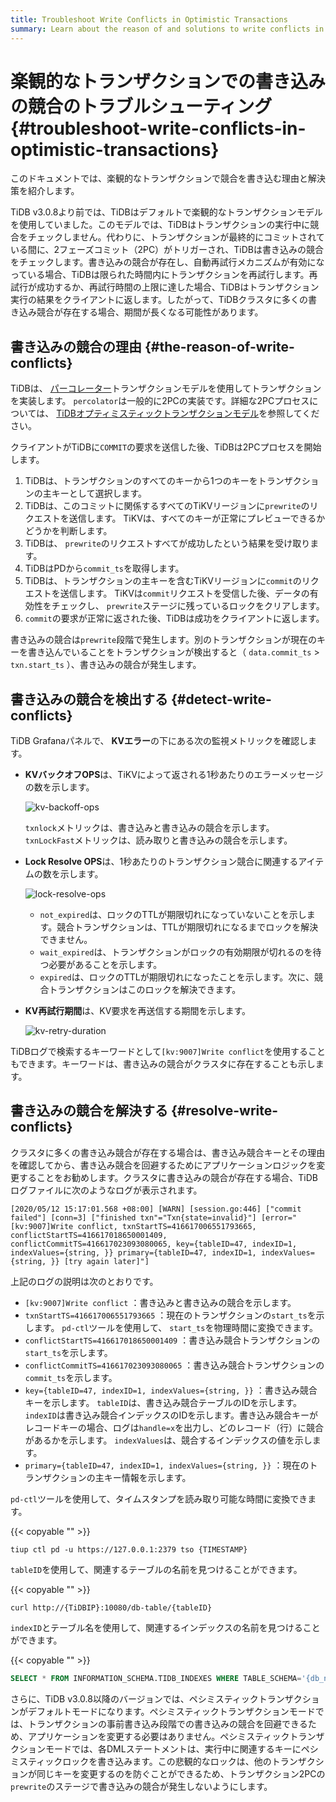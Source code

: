 ```yaml
---
title: Troubleshoot Write Conflicts in Optimistic Transactions
summary: Learn about the reason of and solutions to write conflicts in optimistic transactions.
---
```


# 楽観的なトランザクションでの書き込みの競合のトラブルシューティング {#troubleshoot-write-conflicts-in-optimistic-transactions}

このドキュメントでは、楽観的なトランザクションで競合を書き込む理由と解決策を紹介します。

TiDB v3.0.8より前では、TiDBはデフォルトで楽観的なトランザクションモデルを使用していました。このモデルでは、TiDBはトランザクションの実行中に競合をチェックしません。代わりに、トランザクションが最終的にコミットされている間に、2フェーズコミット（2PC）がトリガーされ、TiDBは書き込みの競合をチェックします。書き込みの競合が存在し、自動再試行メカニズムが有効になっている場合、TiDBは限られた時間内にトランザクションを再試行します。再試行が成功するか、再試行時間の上限に達した場合、TiDBはトランザクション実行の結果をクライアントに返します。したがって、TiDBクラスタに多くの書き込み競合が存在する場合、期間が長くなる可能性があります。

## 書き込みの競合の理由 {#the-reason-of-write-conflicts}

TiDBは、 [パーコレーター](https://www.usenix.org/legacy/event/osdi10/tech/full_papers/Peng.pdf)トランザクションモデルを使用してトランザクションを実装します。 `percolator`は一般的に2PCの実装です。詳細な2PCプロセスについては、 [TiDBオプティミスティックトランザクションモデル](/optimistic-transaction.md)を参照してください。

クライアントがTiDBに`COMMIT`の要求を送信した後、TiDBは2PCプロセスを開始します。

1.  TiDBは、トランザクションのすべてのキーから1つのキーをトランザクションの主キーとして選択します。
2.  TiDBは、このコミットに関係するすべてのTiKVリージョンに`prewrite`のリクエストを送信します。 TiKVは、すべてのキーが正常にプレビューできるかどうかを判断します。
3.  TiDBは、 `prewrite`のリクエストすべてが成功したという結果を受け取ります。
4.  TiDBはPDから`commit_ts`を取得します。
5.  TiDBは、トランザクションの主キーを含むTiKVリージョンに`commit`のリクエストを送信します。 TiKVは`commit`リクエストを受信した後、データの有効性をチェックし、 `prewrite`ステージに残っているロックをクリアします。
6.  `commit`の要求が正常に返された後、TiDBは成功をクライアントに返します。

書き込みの競合は`prewrite`段階で発生します。別のトランザクションが現在のキーを書き込んでいることをトランザクションが検出すると（ `data.commit_ts` &gt; `txn.start_ts` ）、書き込みの競合が発生します。

## 書き込みの競合を検出する {#detect-write-conflicts}

TiDB Grafanaパネルで、 **KVエラー**の下にある次の監視メトリックを確認します。

-   **KVバックオフOPS**は、TiKVによって返される1秒あたりのエラーメッセージの数を示します。

    ![kv-backoff-ops](/media/troubleshooting-write-conflict-kv-backoff-ops.png)

    `txnlock`メトリックは、書き込みと書き込みの競合を示します。 `txnLockFast`メトリックは、読み取りと書き込みの競合を示します。

-   **Lock Resolve OPS**は、1秒あたりのトランザクション競合に関連するアイテムの数を示します。

    ![lock-resolve-ops](/media/troubleshooting-write-conflict-lock-resolve-ops.png)

    -   `not_expired`は、ロックのTTLが期限切れになっていないことを示します。競合トランザクションは、TTLが期限切れになるまでロックを解決できません。
    -   `wait_expired`は、トランザクションがロックの有効期限が切れるのを待つ必要があることを示します。
    -   `expired`は、ロックのTTLが期限切れになったことを示します。次に、競合トランザクションはこのロックを解決できます。

-   **KV再試行期間**は、KV要求を再送信する期間を示します。

    ![kv-retry-duration](/media/troubleshooting-write-conflict-kv-retry-duration.png)

TiDBログで検索するキーワードとして`[kv:9007]Write conflict`を使用することもできます。キーワードは、書き込みの競合がクラスタに存在することも示します。

## 書き込みの競合を解決する {#resolve-write-conflicts}

クラスタに多くの書き込み競合が存在する場合は、書き込み競合キーとその理由を確認してから、書き込み競合を回避するためにアプリケーションロジックを変更することをお勧めします。クラスタに書き込みの競合が存在する場合、TiDBログファイルに次のようなログが表示されます。

```log
[2020/05/12 15:17:01.568 +08:00] [WARN] [session.go:446] ["commit failed"] [conn=3] ["finished txn"="Txn{state=invalid}"] [error="[kv:9007]Write conflict, txnStartTS=416617006551793665, conflictStartTS=416617018650001409, conflictCommitTS=416617023093080065, key={tableID=47, indexID=1, indexValues={string, }} primary={tableID=47, indexID=1, indexValues={string, }} [try again later]"]
```

上記のログの説明は次のとおりです。

-   `[kv:9007]Write conflict` ：書き込みと書き込みの競合を示します。
-   `txnStartTS=416617006551793665` ：現在のトランザクションの`start_ts`を示します。 `pd-ctl`ツールを使用して、 `start_ts`を物理時間に変換できます。
-   `conflictStartTS=416617018650001409` ：書き込み競合トランザクションの`start_ts`を示します。
-   `conflictCommitTS=416617023093080065` ：書き込み競合トランザクションの`commit_ts`を示します。
-   `key={tableID=47, indexID=1, indexValues={string, }}` ：書き込み競合キーを示します。 `tableID`は、書き込み競合テーブルのIDを示します。 `indexID`は書き込み競合インデックスのIDを示します。書き込み競合キーがレコードキーの場合、ログは`handle=x`を出力し、どのレコード（行）に競合があるかを示します。 `indexValues`は、競合するインデックスの値を示します。
-   `primary={tableID=47, indexID=1, indexValues={string, }}` ：現在のトランザクションの主キー情報を示します。

`pd-ctl`ツールを使用して、タイムスタンプを読み取り可能な時間に変換できます。

{{< copyable "" >}}

```shell
tiup ctl pd -u https://127.0.0.1:2379 tso {TIMESTAMP}
```

`tableID`を使用して、関連するテーブルの名前を見つけることができます。

{{< copyable "" >}}

```shell
curl http://{TiDBIP}:10080/db-table/{tableID}
```

`indexID`とテーブル名を使用して、関連するインデックスの名前を見つけることができます。

{{< copyable "" >}}

```sql
SELECT * FROM INFORMATION_SCHEMA.TIDB_INDEXES WHERE TABLE_SCHEMA='{db_name}' AND TABLE_NAME='{table_name}' AND INDEX_ID={indexID};
```

さらに、TiDB v3.0.8以降のバージョンでは、ペシミスティックトランザクションがデフォルトモードになります。ペシミスティックトランザクションモードでは、トランザクションの事前書き込み段階での書き込みの競合を回避できるため、アプリケーションを変更する必要はありません。ペシミスティックトランザクションモードでは、各DMLステートメントは、実行中に関連するキーにペシミスティックロックを書き込みます。この悲観的なロックは、他のトランザクションが同じキーを変更するのを防ぐことができるため、トランザクション2PCの`prewrite`のステージで書き込みの競合が発生しないようにします。
